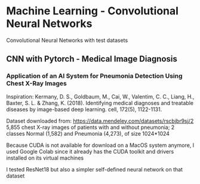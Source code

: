 # Machine Learning - Convolutional Neural Networks
Convolutional Neural Networks with test datasets


## CNN with Pytorch - Medical Image Diagnosis 
### Application of an AI System for Pneumonia Detection Using Chest X-Ray Images

Inspiration: Kermany, D. S., Goldbaum, M., Cai, W., Valentim, C. C., Liang, H., Baxter, S. L. & Zhang, K. (2018). Identifying medical diagnoses and treatable diseases by image-based deep learning. cell, 172(5), 1122-1131.

Dataset downloaded from: https://data.mendeley.com/datasets/rscbjbr9sj/2
5,855 chest X-ray images of patients with and without pneumonia; 2 classes Normal (1,582) and Pneumonia (4,273), of size 1024*1024

Because CUDA is not available for download on a MacOS system anymore, I used Google Colab since it already has the CUDA toolkit and drivers installed on its virtual machines

I tested ResNet18 but also a simpler self-defined neural network on that dataset





